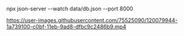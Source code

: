 npx json-server --watch data/db.json --port 8000

https://user-images.githubusercontent.com/75525090/120079944-1a739100-c0bf-11eb-9ad8-dfbc9c2486b9.mp4
